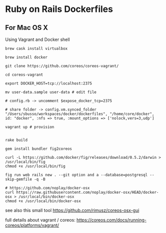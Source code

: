 # Ruby on Rails Dockerfiles

## For Mac OS X

Using Vagrant and Docker shell

```
brew cask install virtualbox

brew install docker

git clone https://github.com/coreos/coreos-vagrant/

cd coreos-vagrant

export DOCKER_HOST=tcp://localhost:2375

mv user-data.sample user-data # edit file

# config.rb -> uncomment $expose_docker_tcp=2375

# share folder -> config.vm.synced_folder "/Users/sbusso/workspaces/docker/dockerfiles", "/home/core/docker", id: "docker", :nfs => true, :mount_options => ['nolock,vers=3,udp']

vagrant up # provision
```


```

rake build

gem install bundler fig2coreos

curl -L https://github.com/docker/fig/releases/download/0.5.2/darwin > /usr/local/bin/fig
chmod +x /usr/local/bin/fig

fig run web rails new . --git option and a --database=postgresql --skip-gemfile -q -B

```

```
# https://github.com/noplay/docker-osx
curl https://raw.githubusercontent.com/noplay/docker-osx/HEAD/docker-osx > /usr/local/bin/docker-osx
chmod +x /usr/local/bin/docker-osx
```

see also this small tool https://github.com/rimusz/coreos-osx-gui

full details about vagrant / coreos: https://coreos.com/docs/running-coreos/platforms/vagrant/

